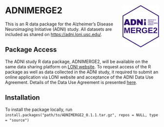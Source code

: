 
<!-- README.md is generated from README.Rmd. Please edit that file -->
<!-- R package versioning: first two digits are for code; last digit is data release number  -->

# ADNIMERGE2 <a href="https://adni.loni.usc.edu/"><img src="man/figures/logo.png" align="right" height="138" /></a>

This is an R data package for the Alzheimer’s Disease Neuroimaging
Initiative (ADNI) study. All datasets are included as shared on
<https://adni.loni.usc.edu/>.

## Package Access

The ADNI study R data package, ADNIMERGE2, will be available on the same
data sharing platform on [LONI website](https://adni.loni.usc.edu/). To
request access of the R package as well as data collected in the ADNI
study, it required to submit an online application via LONI website and
acceptance of the ADNI Data Use Agreement. Details of the Data Use
Agreement is presented
[here](https://ida.loni.usc.edu/collaboration/access/appLicense.jsp).

## Installation

To install the package locally, run
`install.packages("path/to/ADNIMERGE2_0.1.1.tar.gz", repos = NULL, type = "source")`
